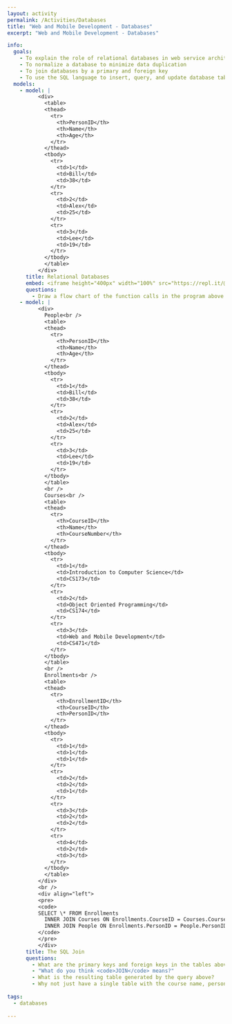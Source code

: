 ```yaml
---
layout: activity
permalink: /Activities/Databases
title: "Web and Mobile Development - Databases"
excerpt: "Web and Mobile Development - Databases"

info:
  goals: 
    - To explain the role of relational databases in web service architectures
    - To normalize a database to minimize data duplication
    - To join databases by a primary and foreign key
    - To use the SQL language to insert, query, and update database tables
  models:
    - model: |
          <div>
            <table>
            <thead>
              <tr>
                <th>PersonID</th>
                <th>Name</th>
                <th>Age</th>
              </tr>
            </thead>
            <tbody>
              <tr>
                <td>1</td>
                <td>Bill</td>
                <td>38</td>
              </tr>
              <tr>
                <td>2</td>
                <td>Alex</td>
                <td>25</td>
              </tr>
              <tr>
                <td>3</td>
                <td>Lee</td>
                <td>19</td>
              </tr>
            </tbody>
            </table>      
          </div>
      title: Relational Databases
      embed: <iframe height="400px" width="100%" src="https://repl.it/@BillJr99/MySQLExample?lite=true" scrolling="no" frameborder="no" allowtransparency="true" allowfullscreen="true" sandbox="allow-forms allow-pointer-lock allow-popups allow-same-origin allow-scripts allow-modals"></iframe>        
      questions:
        - Draw a flow chart of the function calls in the program above.
    - model: |
          <div>
            People<br />
            <table>
            <thead>
              <tr>
                <th>PersonID</th>
                <th>Name</th>
                <th>Age</th>
              </tr>
            </thead>
            <tbody>
              <tr>
                <td>1</td>
                <td>Bill</td>
                <td>38</td>
              </tr>
              <tr>
                <td>2</td>
                <td>Alex</td>
                <td>25</td>
              </tr>
              <tr>
                <td>3</td>
                <td>Lee</td>
                <td>19</td>
              </tr>
            </tbody>
            </table>      
            <br />
            Courses<br />
            <table>
            <thead>
              <tr>
                <th>CourseID</th>
                <th>Name</th>
                <th>CourseNumber</th>
              </tr>
            </thead>
            <tbody>
              <tr>
                <td>1</td>
                <td>Introduction to Computer Science</td>
                <td>CS173</td>
              </tr>
              <tr>
                <td>2</td>
                <td>Object Oriented Programming</td>
                <td>CS174</td>
              </tr>
              <tr>
                <td>3</td>
                <td>Web and Mobile Development</td>
                <td>CS471</td>
              </tr>
            </tbody>
            </table>
            <br />
            Enrollments<br />
            <table>
            <thead>
              <tr>
                <th>EnrollmentID</th>
                <th>CourseID</th>
                <th>PersonID</th>
              </tr>
            </thead>
            <tbody>
              <tr>
                <td>1</td>
                <td>1</td>
                <td>1</td>
              </tr>
              <tr>
                <td>2</td>
                <td>2</td>
                <td>1</td>
              </tr>
              <tr>
                <td>3</td>
                <td>2</td>
                <td>2</td>
              </tr>
              <tr>
                <td>4</td>
                <td>2</td>
                <td>3</td>
              </tr>
            </tbody>
            </table>        
          </div>      
          <br />
          <div align="left">
          <pre>
          <code>
          SELECT \* FROM Enrollments 
            INNER JOIN Courses ON Enrollments.CourseID = Courses.CourseID
            INNER JOIN People ON Enrollments.PersonID = People.PersonID;
          </code>
          </pre>
          </div>
      title: The SQL Join
      questions:
        - What are the primary keys and foreign keys in the tables above?
        - "What do you think <code>JOIN</code> means?"
        - What is the resulting table generated by the query above?
        - Why not just have a single table with the course name, person name in it to begin with, like the one you obtained through the JOIN statement?
        
tags:
  - databases
  
---
```


